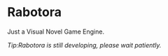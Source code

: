 # Rabotora
Just a Visual Novel Game Engine.

*Tip:Rabotora is still developing, please wait patiently.*